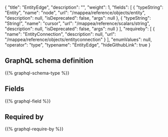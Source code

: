 {
  "title": "EntityEdge",
  "description": "",
  "weight": 1,
  "fields": [
    {
      "typeString": "Entity",
      "name": "node",
      "url": "/mappea/reference/objects/entity",
      "description": null,
      "isDeprecated": false,
      "args": null
    },
    {
      "typeString": "String!",
      "name": "cursor",
      "url": "/mappea/reference/scalars/string",
      "description": null,
      "isDeprecated": false,
      "args": null
    }
  ],
  "requireby": [
    {
      "name": "EntityConnection",
      "description": null,
      "url": "/mappea/reference/objects/entityconnection"
    }
  ],
  "enumValues": null,
  "operator": "type",
  "typename": "EntityEdge",
  "hideGithubLink": true
}
## GraphQL schema definition

{{% graphql-schema-type %}}

## Fields

{{% graphql-field %}}

## Required by

{{% graphql-require-by %}}
